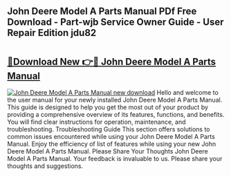 ## John Deere Model A Parts Manual PDf Free Download - Part-wjb Service Owner Guide - User Repair Edition jdu82

# <h2><a href="http://bc93763.oget.top/?id=John+Deere+Model+A+Parts+Manual">🔗Download New 👉🔴 John Deere Model A Parts Manual</a></h2>

[![John Deere Model A Parts Manual new download](https://i.imgur.com/5g1atiW.png)](http://bc93763.oget.top/?id=John+Deere+Model+A+Parts+Manual)
Hello and welcome to the user manual for your newly installed John Deere Model A Parts Manual. This guide is designed to help you get the most out of your product by providing a comprehensive overview of its features, functions, and benefits. You will find clear instructions for operation, maintenance, and troubleshooting. Troubleshooting Guide This section offers solutions to common issues encountered while using your John Deere Model A Parts Manual. Enjoy the efficiency of list of features while using your new John Deere Model A Parts Manual. Please Share Your Thoughts John Deere Model A Parts Manual. Your feedback is invaluable to us. Please share your thoughts and suggestions.
